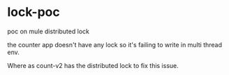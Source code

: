 # lock-poc
poc on mule distributed lock

the counter app doesn't have any lock so it's failing to write in multi thread env.

Where as count-v2 has the distributed lock to fix this issue.